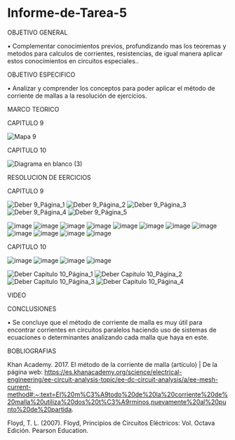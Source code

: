 # Informe-de-Tarea-5

OBJETIVO GENERAL 

• Complementar conocimientos previos, profundizando mas los teoremas y metodos para calculos de corrientes, resistencias, de igual manera aplicar estos conocimientos en circuitos especiales..

OBJETIVO ESPECIFICO

•	Analizar y comprender los conceptos para poder aplicar el método de corriente de mallas a la resolución de ejercicios.

MARCO TEORICO

CAPITULO 9

![Mapa 9](https://user-images.githubusercontent.com/93209004/149267361-440e6a28-6f09-4189-9ae8-ed1bcda9aa1c.png)


CAPITULO 10

![Diagrama en blanco (3)](https://user-images.githubusercontent.com/93899658/149351219-9f41ca15-a473-49d3-b699-0beda355ac33.png)



RESOLUCION DE EERCICIOS 

CAPITULO 9

![Deber 9_Página_1](https://user-images.githubusercontent.com/93209004/148313420-7f1a292e-c3e3-4175-89ab-cae04c62256e.jpg)
![Deber 9_Página_2](https://user-images.githubusercontent.com/93209004/148313428-e194723b-9a64-4bb1-9def-6eda941d17b3.jpg)
![Deber 9_Página_3](https://user-images.githubusercontent.com/93209004/148313431-afb31df2-567a-4fff-bfbd-f15331c41fd1.jpg)
![Deber 9_Página_4](https://user-images.githubusercontent.com/93209004/148313432-a8408dd9-e9fd-4078-b463-869221bb8bcb.jpg)
![Deber 9_Página_5](https://user-images.githubusercontent.com/93209004/148313436-5c263067-0a49-43ac-872a-b41d8ff992b5.jpg)

![image](https://user-images.githubusercontent.com/93899658/149351352-3034aedd-3c27-4732-aba3-ca1515f61246.png)
![image](https://user-images.githubusercontent.com/93899658/149351390-b0ec73da-a199-446c-894c-2492485e5b9f.png)
![image](https://user-images.githubusercontent.com/93899658/149351423-09c5f86c-c12e-494f-a167-f91b3c0645a8.png)
![image](https://user-images.githubusercontent.com/93899658/149351463-d9b03706-d64f-4f64-87f2-4e35c5412c7d.png)
![image](https://user-images.githubusercontent.com/93899658/149351499-45bb5222-7030-4886-8945-f9f508ae8d07.png)
![image](https://user-images.githubusercontent.com/93899658/149351534-2be5e178-7d52-402a-a358-aa7f7e3ccd27.png)
![image](https://user-images.githubusercontent.com/93899658/149351578-a885507f-b5fc-4f1e-8c5c-d1a685f0b7f3.png)
![image](https://user-images.githubusercontent.com/93899658/149351609-713f093a-9787-401a-b78a-e1f4b3e7f803.png)
![image](https://user-images.githubusercontent.com/93899658/149351644-d1d1d4bf-2c68-4340-85fe-c36f86d2fcf9.png)
![image](https://user-images.githubusercontent.com/93899658/149351673-dfaef433-91d6-44a9-8122-4a1e180e2bc3.png)
![image](https://user-images.githubusercontent.com/93899658/149351710-c61ea462-af07-4eea-8b9b-69637bd864cc.png)
![image](https://user-images.githubusercontent.com/93899658/149351748-237ef33a-8c86-4788-a139-f53af66b86c8.png)


CAPITULO 10

![image](https://user-images.githubusercontent.com/93899658/149351879-2932af74-1f62-4625-83fe-af93d064d354.png)
![image](https://user-images.githubusercontent.com/93899658/149351946-86d83f76-4464-470a-916c-786f30954d07.png)
![image](https://user-images.githubusercontent.com/93899658/149351982-87dc7c48-e309-4012-911a-0a9db3f7f0b4.png)
![image](https://user-images.githubusercontent.com/93899658/149352116-5b48b373-e711-4a19-903b-da19c757bfc4.png)

![Deber Capitulo 10_Página_1](https://user-images.githubusercontent.com/93209004/148313495-4d00e8af-755a-4c46-b716-5804089fddb8.jpg)
![Deber Capitulo 10_Página_2](https://user-images.githubusercontent.com/93209004/148313496-ac3f9a18-fc68-4ed3-a296-f265bad066a6.jpg)
![Deber Capitulo 10_Página_3](https://user-images.githubusercontent.com/93209004/148313503-bf98c014-7be6-468b-8320-df4164f47b92.jpg)
![Deber Capitulo 10_Página_4](https://user-images.githubusercontent.com/93209004/148313506-a246125e-fe75-4500-8b09-7106ac0ff42c.jpg)


VIDEO

CONCLUSIONES 

•	Se concluye que el método de corriente de malla es muy útil para encontrar corrientes en circuitos paralelos haciendo uso de sistemas de ecuaciones o determinantes analizando cada malla que haya en este.



BOBLIOGRAFIAS 

Khan Academy. 2017. El método de la corriente de malla (artículo) | De la página web: https://es.khanacademy.org/science/electrical-engineering/ee-circuit-analysis-topic/ee-dc-circuit-analysis/a/ee-mesh-current-method#:~:text=El%20m%C3%A9todo%20de%20la%20corriente%20de%20malla%20utiliza%20dos%20t%C3%A9rminos,nuevamente%20al%20punto%20de%20partida.

Floyd, T. L. (2007). Floyd, Principios de Circuitos Eléctricos: Vol. Octava Edición. Pearson Education.



